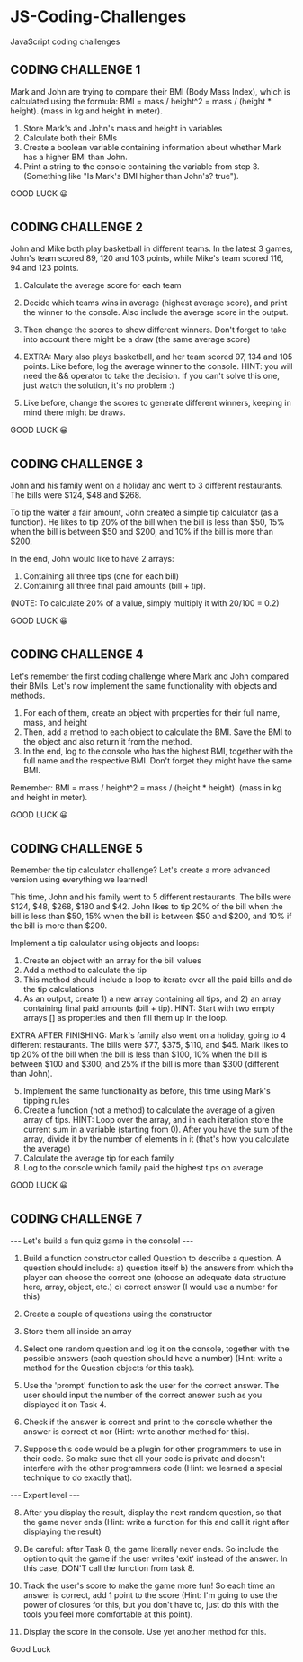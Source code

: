 ﻿# JS-Coding-Challenges
 JavaScript coding challenges

## CODING CHALLENGE 1


Mark and John are trying to compare their BMI (Body Mass Index), which is calculated using the formula: BMI = mass / height^2 = mass / (height * height). (mass in kg and height in meter).

1. Store Mark's and John's mass and height in variables
2. Calculate both their BMIs
3. Create a boolean variable containing information about whether Mark has a higher BMI than John.
4. Print a string to the console containing the variable from step 3. (Something like "Is Mark's BMI higher than John's? true"). 

GOOD LUCK 😀

#

## CODING CHALLENGE 2

John and Mike both play basketball in different teams. In the latest 3 games, John's team scored 89, 120 and 103 points, while Mike's team scored 116, 94 and 123 points.

1. Calculate the average score for each team
2. Decide which teams wins in average (highest average score), and print the winner to the console. Also include the average score in the output.
3. Then change the scores to show different winners. Don't forget to take into account there might be a draw (the same average score)

4. EXTRA: Mary also plays basketball, and her team scored 97, 134 and 105 points. Like before, log the average winner to the console. HINT: you will need the && operator to take the decision. If you can't solve this one, just watch the solution, it's no problem :)
5. Like before, change the scores to generate different winners, keeping in mind there might be draws.

GOOD LUCK 😀

#

## CODING CHALLENGE 3

John and his family went on a holiday and went to 3 different restaurants. The bills were $124, $48 and $268.

To tip the waiter a fair amount, John created a simple tip calculator (as a function). He likes to tip 20% of the bill when the bill is less than $50, 15% when the bill is between $50 and $200, and 10% if the bill is more than $200.

In the end, John would like to have 2 arrays:
1) Containing all three tips (one for each bill)
2) Containing all three final paid amounts (bill + tip).

(NOTE: To calculate 20% of a value, simply multiply it with 20/100 = 0.2)

GOOD LUCK 😀

#

## CODING CHALLENGE 4

Let's remember the first coding challenge where Mark and John compared their BMIs. Let's now implement the same functionality with objects and methods.
1. For each of them, create an object with properties for their full name, mass, and height
2. Then, add a method to each object to calculate the BMI. Save the BMI to the object and also return it from the method.
3. In the end, log to the console who has the highest BMI, together with the full name and the respective BMI. Don't forget they might have the same BMI.

Remember: BMI = mass / height^2 = mass / (height * height). (mass in kg and height in meter).

GOOD LUCK 😀

#

## CODING CHALLENGE 5

Remember the tip calculator challenge? Let's create a more advanced version using everything we learned!

This time, John and his family went to 5 different restaurants. The bills were $124, $48, $268, $180 and $42.
John likes to tip 20% of the bill when the bill is less than $50, 15% when the bill is between $50 and $200, and 10% if the bill is more than $200.

Implement a tip calculator using objects and loops:
1. Create an object with an array for the bill values
2. Add a method to calculate the tip
3. This method should include a loop to iterate over all the paid bills and do the tip calculations
4. As an output, create 1) a new array containing all tips, and 2) an array containing final paid amounts (bill + tip). HINT: Start with two empty arrays [] as properties and then fill them up in the loop.


EXTRA AFTER FINISHING: Mark's family also went on a holiday, going to 4 different restaurants. The bills were $77, $375, $110, and $45.
Mark likes to tip 20% of the bill when the bill is less than $100, 10% when the bill is between $100 and $300, and 25% if the bill is more than $300 (different than John).

5. Implement the same functionality as before, this time using Mark's tipping rules
6. Create a function (not a method) to calculate the average of a given array of tips. HINT: Loop over the array, and in each iteration store the current sum in a variable (starting from 0). After you have the sum of the array, divide it by the number of elements in it (that's how you calculate the average)
7. Calculate the average tip for each family
8. Log to the console which family paid the highest tips on average

GOOD LUCK 😀
#

## CODING CHALLENGE 7

--- Let's build a fun quiz game in the console! ---

1. Build a function constructor called Question to describe a question. A question should include:
a) question itself
b) the answers from which the player can choose the correct one (choose an adequate data structure here, array, object, etc.)
c) correct answer (I would use a number for this)

2. Create a couple of questions using the constructor

3. Store them all inside an array

4. Select one random question and log it on the console, together with the possible answers (each question should have a number) (Hint: write a method for the Question objects for this task).

5. Use the 'prompt' function to ask the user for the correct answer. The user should input the number of the correct answer such as you displayed it on Task 4.

6. Check if the answer is correct and print to the console whether the answer is correct ot nor (Hint: write another method for this).

7. Suppose this code would be a plugin for other programmers to use in their code. So make sure that all your code is private and doesn't interfere with the other programmers code (Hint: we learned a special technique to do exactly that).

--- Expert level ---

8. After you display the result, display the next random question, so that the game never ends (Hint: write a function for this and call it right after displaying the result)

9. Be careful: after Task 8, the game literally never ends. So include the option to quit the game if the user writes 'exit' instead of the answer. In this case, DON'T call the function from task 8.

10. Track the user's score to make the game more fun! So each time an answer is correct, add 1 point to the score (Hint: I'm going to use the power of closures for this, but you don't have to, just do this with the tools you feel more comfortable at this point).

11. Display the score in the console. Use yet another method for this.

Good Luck 
#